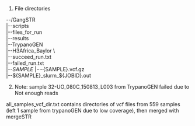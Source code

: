 1. File directories 

--/GangSTR \
	|--scripts \
	|--files_for_run \
	|--results \
		|--TrypanoGEN \
		|--H3Africa_Baylor \  
			|--succeed_run.txt \
			|--failed_run.txt \
			|--${SAMPLE} \
				|--${SAMPLE}.vcf.gz \
				|--${SAMPLE}_slurm_${JOBID}.out

2. Note: sample 32-UO_080C_150813_L003 from TrypanoGEN failed due to Not enough reads

all_samples_vcf_dir.txt contains directories of vcf files from 559 samples (left 1 sample from trypanoGEN due to low coverage), then merged with mergeSTR
